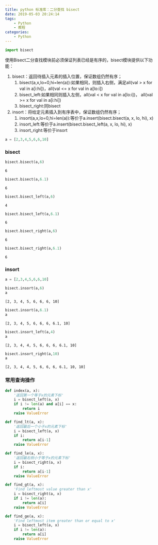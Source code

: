 ```yaml
---
title: python 标准库：二分查找 bisect
date: 2019-05-03 20:24:14
tags: 
    - Python
    - 教程
categories:
    - Python
---
```



```python
import bisect
```

使用Bisect二分查找模块前必须保证列表已经是有序的，bisect模块提供以下功能：

1. bisect：返回待插入元素的插入位置，保证数组仍然有序；
    1. bisect(a,x,lo=0,hi=len(a)):如果相同，则插入右侧，满足all(val > x for val in a[i:hi])，all(val <= x for val in a[lo:i])
    2. bisect_left:如果相同则插入左侧，all(val < x for val in a[lo:i])， all(val >= x for val in a[i:hi])
    3. bisect_right:同bisect
2. insort：将给定元素插入到有序表中，保证数组仍然有序；
    1. insort(a,x,lo=0,hi=len(a)):等价于a.insert(bisect.bisect(a, x, lo, hi), x)
    2. insort_left:等价于a.insert(bisect.bisect_left(a, x, lo, hi), x)
    3. insort_right:等价于insort


```python
a = [2,3,4,5,6,6,10]
```

### bisect


```python
bisect.bisect(a,6)
```




    6




```python
bisect.bisect(a,6.1)
```




    6




```python
bisect.bisect_left(a,6)
```




    4




```python
bisect.bisect_left(a,6.1)
```




    6




```python
bisect.bisect_right(a,6)
```




    6




```python
bisect.bisect_right(a,6.1)
```




    6



### insort


```python
a = [2,3,4,5,6,6,10]
```


```python
bisect.insort(a,6)
a
```




    [2, 3, 4, 5, 6, 6, 6, 10]




```python
bisect.insort(a,6.1)
a
```




    [2, 3, 4, 5, 6, 6, 6, 6.1, 10]




```python
bisect.insort_left(a,4)
a
```




    [2, 3, 4, 4, 5, 6, 6, 6, 6.1, 10]




```python
bisect.insort_right(a,10)
a
```




    [2, 3, 4, 4, 5, 6, 6, 6, 6.1, 10, 10]



### 常用查询操作


```python
def index(a, x):
    '返回第一个等于x的元素下标'
    i = bisect_left(a, x)
    if i != len(a) and a[i] == x:
        return i
    raise ValueError

def find_lt(a, x):
    '返回最后一个小于x的元素下标'
    i = bisect_left(a, x)
    if i:
        return a[i-1]
    raise ValueError

def find_le(a, x):
    '返回最右侧小于等于x的元素下标'
    i = bisect_right(a, x)
    if i:
        return a[i-1]
    raise ValueError

def find_gt(a, x):
    'Find leftmost value greater than x'
    i = bisect_right(a, x)
    if i != len(a):
        return a[i]
    raise ValueError

def find_ge(a, x):
    'Find leftmost item greater than or equal to x'
    i = bisect_left(a, x)
    if i != len(a):
        return a[i]
    raise ValueError
```
